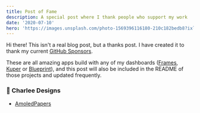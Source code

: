 ```yaml
---
title: Post of Fame
description: A special post where I thank people who support my work
date: '2020-07-10'
hero: 'https://images.unsplash.com/photo-1569396116180-210c182bedb8?ixlib=rb-1.2.1&q=80&fm=jpg&crop=entropy&cs=tinysrgb&dl=alexander-sinn-KgLtFCgfC28-unsplash.jpg'
---
```


Hi there!
This isn't a real blog post, but a thanks post. I have created it to thank my current [GitHub Sponsors](https://github.com/sponsors/jahirfiquitiva).

These are all amazing apps build with any of my dashboards ([Frames](https://github.com/jahirfiquitiva/Frames), [Kuper](https://github.com/jahirfiquitiva/Kuper) or [Blueprint](https://github.com/jahirfiquitiva/Blueprint)), and this post will also be included in the README of those projects and updated frequently.

### 🔮 Charlee Designs
* [AmoledPapers](https://play.google.com/store/apps/details?id=pl.mhcharlee.amoledpapers)
